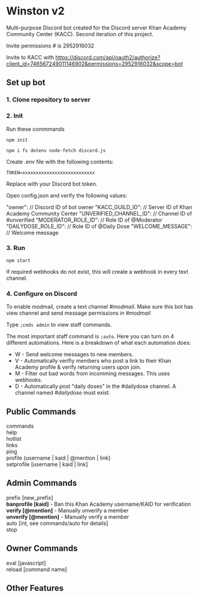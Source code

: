 # Winston v2
Multi-purpose Discord bot created for the Discord server Khan Academy Community Center (KACC). Second iteration of this project.


Invite permissions # is 2952916032

Invite to KACC with https://discord.com/api/oauth2/authorize?client_id=746567249011146902&permissions=2952916032&scope=bot

## Set up bot

### 1. Clone repository to server

### 2. Init

Run these commmands

`npm init`

`npm i fs dotenv node-fetch discord.js`

Create .env file with the following contents:

`TOKEN=xxxxxxxxxxxxxxxxxxxxxxxxxxx`

Replace with your Discord bot token.

Open config.json and verify the following values:

  "owner": // Discord ID of bot owner
  "KACC_GUILD_ID": // Server ID of Khan Academy Community Center
  "UNVERIFIED_CHANNEL_ID": // Channel ID of #unverified
  "MODERATOR_ROLE_ID": // Role ID of @Moderator
  "DAILYDOSE_ROLE_ID": // Role ID of @Daily Dose
  "WELCOME_MESSAGE": // Welcome message

### 3. Run

`npm start`

If required webhooks do not exist, this will create a webhook in every text channel.

### 4. Configure on Discord

To enable modmail, create a text channel *#modmail*. Make sure this bot has view channel and send message permissions in *#modmail*

Type `;cmds admin` to view staff commands.

The most important staff command is `;auto`. Here you can turn on 4 different automations. Here is a breakdown of what each automation does:
- W - Send welcome messages to new members.
- V - Automatically verifiy members who post a link to their Khan Academy profile & verify returning users upon join.
- M - Filter out bad words from incomming messages. This uses webhooks.
- D - Automatically post "daily doses" in the #dailydose channel. A channel named *#dailydose* must exist.


## Public Commands
commands  
help  
hotlist  
links  
ping  
profile {username | kaid | @mention | link}  
setprofile [username | kaid | link] 

## Admin Commands
prefix [new_prefix]  
**banprofile [kaid]** - Ban this Khan Academy username/KAID for verification  
**verify [@mention]** - Manually unverify a member  
**unverify [@mention]** - Manually verify a member   
auto [int, see commands/auto for details]  
stop  


## Owner Commands
eval [javascript]  
reload [command name]

## Other Features
